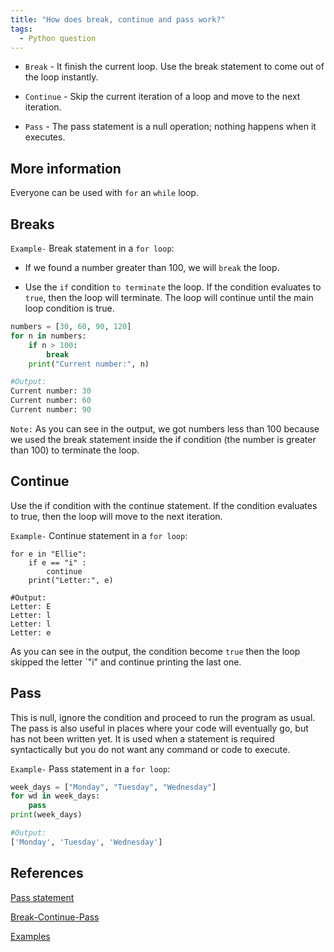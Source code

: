 ```yaml
---
title: "How does break, continue and pass work?"
tags:
  - Python question
---
```


* `Break` - It finish the current loop. Use the break statement to come out of the loop instantly.

* `Continue` - Skip the current iteration of a loop and move to the next iteration.

* `Pass` - The pass statement is a null operation; nothing happens when it executes.

## More information

Everyone can be used with `for` an `while` loop.

## Breaks

`Example-` Break statement in a `for loop`:

* If we found a number greater than 100, we will `break` the loop.

* Use the `if` condition `to terminate` the loop. If the condition evaluates to `true`, then the loop will terminate. The loop will continue  until the main loop condition is true.

```python
numbers = [30, 60, 90, 120]
for n in numbers:
    if n > 100:
        break
    print("Current number:", n)

#Output:
Current number: 30
Current number: 60
Current number: 90
```

`Note:` As you can see in the output, we got numbers less than 100 because we used the break statement inside the if condition (the number is greater than 100) to terminate the loop.

## Continue

Use the if condition with the continue statement. If the condition evaluates to true, then the loop will move to the next iteration.

`Example-` Continue statement in a `for loop`:

```python3
for e in "Ellie":
    if e == "i" :
        continue
    print("Letter:", e)

#Output:
Letter: E
Letter: l
Letter: l
Letter: e
```

As you can see in the output, the condition become `true` then the loop skipped the letter `"i" and continue printing the last one.

## Pass

This is null, ignore the condition and proceed to run the program as usual. The pass is also useful in places where your code will eventually go, but has not been written yet.
It is used when a statement is required syntactically but you do not want any command or code to execute.

`Example-` Pass statement in a `for loop`:

```python
week_days = ["Monday", "Tuesday", "Wednesday"]
for wd in week_days:
    pass
print(week_days)

#Output:
['Monday', 'Tuesday', 'Wednesday']
```

## References

[Pass statement](https://www.tutorialspoint.com/python/python_loop_control.htm)

[Break-Continue-Pass](https://pynative.com/python-break-continue-pass/)

[Examples](https://pynative.com/python-break-continue-pass/#h-how-break-statement-works)
